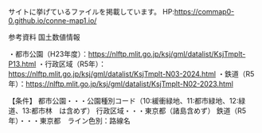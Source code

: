 サイトに挙げているファイルを掲載しています。
HP:https://commap0-0.github.io/conne-map1.io/

参考資料
国土数値情報

・都市公園（H23年度）：https://nlftp.mlit.go.jp/ksj/gml/datalist/KsjTmplt-P13.html
・行政区域（R5年）：https://nlftp.mlit.go.jp/ksj/gml/datalist/KsjTmplt-N03-2024.html
・鉄道（R5年）：https://nlftp.mlit.go.jp/ksj/gml/datalist/KsjTmplt-N02-2023.html


【条件】
都市公園・・・公園種別コード（10:緩衝緑地、11:都市緑地、12:緑道、13:都市林　は含めず）
行政区域・・・東京都（諸島含めず）
鉄道（R5年）・・・東京都　ライン色別：路線名
